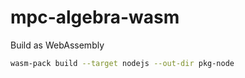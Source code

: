 # mpc-algebra-wasm

Build as WebAssembly
```bash
wasm-pack build --target nodejs --out-dir pkg-node
```
